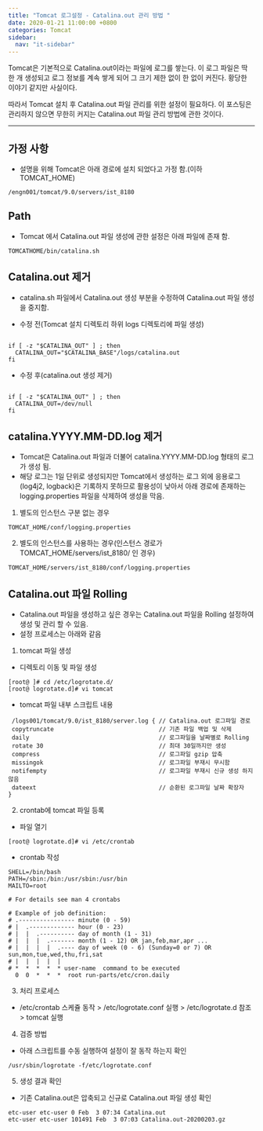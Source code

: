 ```yaml
---
title: "Tomcat 로그설정 - Catalina.out 관리 방법 "
date: 2020-01-21 11:00:00 +0800
categories: Tomcat
sidebar:
  nav: "it-sidebar"
---
```


Tomcat은 기본적으로 Catalina.out이라는 파일에 로그를 쌓는다. 이 로그 파일은 딱 한 개 생성되고 
로그 정보를 계속 쌓게 되어 그 크기 제한 없이 한 없이 커진다. 황당한 이야기 같지만 사실이다. <p>
따라서 Tomcat 설치 후 Catalina.out 파일 관리를 위한 설정이 필요하다. 이 포스팅은 관리하지 않으면
무한히 커지는 Catalina.out 파일 관리 방법에 관한 것이다. <p>

---
## 가정 사항
- 설명을 위해 Tomcat은 아래 경로에 설치 되었다고 가정 함.(이하 TOMCAT_HOME)

```shell script
/engn001/tomcat/9.0/servers/ist_8180
```

## Path
- Tomcat 에서 Catalina.out 파일 생성에 관한 설정은 아래 파일에 존재 함.

```shell script
TOMCATHOME/bin/catalina.sh
```

## Catalina.out 제거
- catalina.sh 파일에서 Catalina.out 생성 부분을 수정하여 Catalina.out 파일 생성을 중지함. <p>

- 수정 전(Tomcat 설치 디렉토리 하위 logs 디렉토리에 파일 생성)

```shell script

if [ -z "$CATALINA_OUT" ] ; then
  CATALINA_OUT="$CATALINA_BASE"/logs/catalina.out
fi

```

- 수정 후(catalina.out 생성 제거)

```shell script

if [ -z "$CATALINA_OUT" ] ; then
  CATALINA_OUT=/dev/null
fi

```

## catalina.YYYY.MM-DD.log 제거
- Tomcat은 Catalina.out 파일과 더불어 catalina.YYYY.MM-DD.log 형태의 로그가 생성 됨.
- 해당 로그는 1일 단위로 생성되지만 Tomcat에서 생성하는 로그 외에 응용로그(log4j2, logback)은 
기록하지 못하므로 활용성이 낮아서 아래 경로에 존재하는 logging.properties 파일을 삭제하여 생성을 막음.

1. 별도의 인스턴스 구분 없는 경우

```shell script
TOMCAT_HOME/conf/logging.properties
```

2. 별도의 인스턴스를 사용하는 경우(인스턴스 경로가 TOMCAT_HOME/servers/ist_8180/ 인 경우)

```shell script
TOMCAT_HOME/servers/ist_8180/conf/logging.properties
```

## Catalina.out 파일 Rolling
- Catalina.out 파일을 생성하고 싶은 경우는 Catalina.out 파일을 Rolling 설정하여 생성 및 관리 할 수 있음.
- 설정 프로세스는 아래와 같음

1. tomcat 파일 생성

- 디렉토리 이동 및 파일 생성

```shell script
[root@ ]# cd /etc/logrotate.d/
[root@ logrotate.d]# vi tomcat
```

- tomcat 파일 내부 스크립트 내용

```shell script
 /logs001/tomcat/9.0/ist_8180/server.log { // Catalina.out 로그파일 경로
 copytruncate                              // 기존 파일 백업 및 삭제
 daily                                     // 로그파일을 날짜별로 Rolling
 rotate 30                                 // 최대 30일까지만 생성
 compress                                  // 로그파일 gzip 압축
 missingok                                 // 로그파일 부재시 무시함
 notifempty                                // 로그파일 부재시 신규 생성 하지 않음
 dateext                                   // 순환된 로그파일 날짜 확장자
}
```

2. crontab에 tomcat 파일 등록

- 파일 열기
```shell script
[root@ logrotate.d]# vi /etc/crontab
```

- crontab 작성

```shell script
SHELL=/bin/bash
PATH=/sbin:/bin:/usr/sbin:/usr/bin
MAILTO=root

# For details see man 4 crontabs

# Example of job definition:
# .---------------- minute (0 - 59)
# |  .------------- hour (0 - 23)
# |  |  .---------- day of month (1 - 31)
# |  |  |  .------- month (1 - 12) OR jan,feb,mar,apr ...
# |  |  |  |  .---- day of week (0 - 6) (Sunday=0 or 7) OR sun,mon,tue,wed,thu,fri,sat
# |  |  |  |  |
# *  *  *  *  * user-name  command to be executed
  0  0  *  *  *  root run-parts/etc/cron.daily
```
3. 처리 프로세스
- /etc/crontab 스케쥴 동작 > /etc/logrotate.conf 실행 > /etc/logrotate.d 참조 > tomcat 실행

4. 검증 방법
- 아래 스크립트를 수동 실행하여 설정이 잘 동작 하는지 확인

```shell script
/usr/sbin/logrotate -f/etc/logrotate.conf
```

5. 생성 결과 확인
- 기존 Catalina.out은 압축되고 신규로 Catalina.out 파일 생성 확인

```shell script
etc-user etc-user 0 Feb  3 07:34 Catalina.out
etc-user etc-user 101491 Feb  3 07:03 Catalina.out-20200203.gz
```

